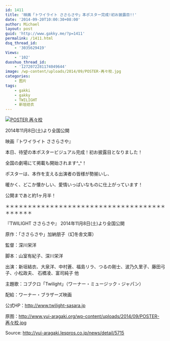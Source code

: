 ```yaml
---
id: 1411
title: '映画「トワイライト ささらさや」本ポスター完成!初お披露目!!'
date: '2014-09-20T10:00:30+08:00'
author: Michael
layout: post
guid: 'http://www.gakky.me/?p=1411'
permalink: /1411.html
dsq_thread_id:
    - '3035629419'
Views:
    - '102'
duoshuo_thread_id:
    - '1272072281174049644'
image: /wp-content/uploads/2014/09/POSTER-再々校.jpg
categories:
    - 图片
tags:
    - gakki
    - gakky
    - TWILIGHT
    - 新垣结衣
---
```


[![POSTER 再々校](http://www.yui-aragaki.org/wp-content/uploads/2014/09/POSTER-再々校1.jpg)](http://www.yui-aragaki.org/wp-content/uploads/2014/09/POSTER-再々校1.jpg "POSTER 再々校")

2014年11月8日(土)より全国公開

映画『トワイライト ささらさや』

本日、待望の本ポスタービジュアル完成！初お披露目となりました！

全国の劇場にて掲載も開始されます^\_^！

ポスターは、本作を支える出演者の皆様が勢揃いし、

暖かく、どこか懐かしい、愛情いっぱいなものに仕上がっています！

公開まであと約1ヶ月半！

＊＊＊＊＊＊＊＊＊＊＊＊＊＊＊＊＊＊＊＊＊＊＊＊＊＊＊＊＊＊＊＊＊＊＊＊＊＊＊＊＊＊

『TWILIGHT ささらさや』 2014年11月8日(土)より全国公開

原作：「ささらさや」加納朋子（幻冬舎文庫）

監督：深川栄洋

脚本：山室有紀子、深川栄洋

出演：新垣結衣、大泉洋、中村蒼、福島リラ、つるの剛士、波乃久里子、藤田弓子、小松政夫、 石橋凌、富司純子 他

主題歌：コブクロ「Twilight」（ワーナー・ミュージック・ジャパン）

配給：ワーナー・ブラザーズ映画

公式HP：http://www.twilight-sasara.jp

原图：http://www.yui-aragaki.org/wp-content/uploads/2014/09/POSTER-再々校.jpg

Source: <http://yui-aragaki.lespros.co.jp/news/detail/5715>